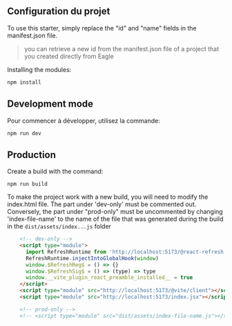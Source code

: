 
## Configuration du projet
To use this starter, simply replace the "id" and "name" fields in the manifest.json file.
> you can retrieve a new id from the manifest.json file of a project that you created directly from Eagle

Installing the modules:
```bash
npm install
```

## Development mode
Pour commencer à développer, utilisez la commande:
```bash
npm run dev
```

## Production

Create a build with the command:
```
npm run build
```

To make the project work with a new build, you will need to modify the index.html file.
The part under 'dev-only' must be commented out. Conversely, the part under "prod-only" must be uncommented
by changing 'index-file-name' to the name of the file that was generated during the build in the `dist/assets/index...js` folder
```html
    <!-- dev-only -->
    <script type="module">
      import RefreshRuntime from 'http://localhost:5173/@react-refresh'
      RefreshRuntime.injectIntoGlobalHook(window)
      window.$RefreshReg$ = () => {}
      window.$RefreshSig$ = () => (type) => type
      window.__vite_plugin_react_preamble_installed__ = true
    </script>
    <script type="module" src="http://localhost:5173/@vite/client"></script>
    <script type="module" src="http://localhost:5173/index.jsx"></script>

    <!-- prod-only -->
    <!-- <script type="module" src="dist/assets/index-file-name.js"></script> -->
```
